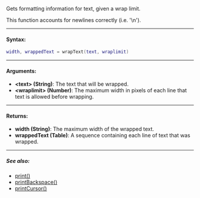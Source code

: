 Gets formatting information for text, given a wrap limit.

This function accounts for newlines correctly (i.e. '\n').

---

#### Syntax:
```lua
width, wrappedText = wrapText(text, wraplimit)
```

---

#### Arguments:

* **<text\> (String)**: The text that will be wrapped.
* **<wraplimit\> (Number)**: The maximum width in pixels of each line that text is allowed before wrapping.

---

#### Returns:

* **width (String)**: The maximum width of the wrapped text.
* **wrappedText (Table)**: A sequence containing each line of text that was wrapped.

---

##### See also:

* [print()](print.md)
* [printBackspace()](printBackspace.md)
* [printCursor()](printCursor.md)